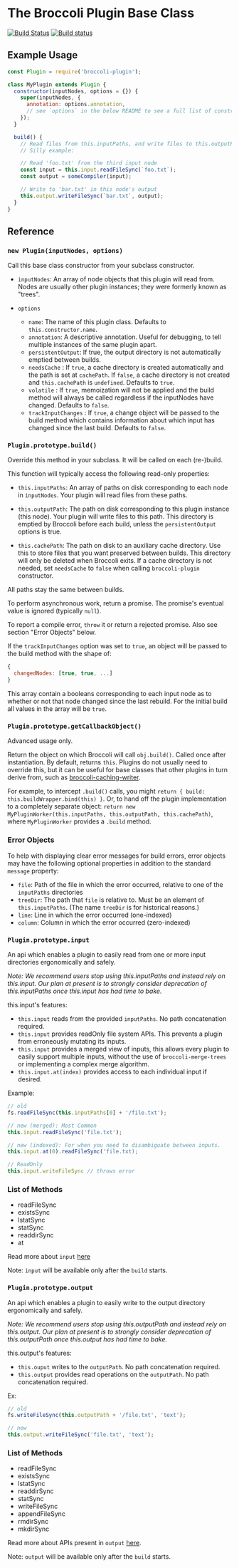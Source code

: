 # The Broccoli Plugin Base Class

[![Build Status](https://travis-ci.org/broccolijs/broccoli-plugin.svg?branch=master)](https://travis-ci.org/broccolijs/broccoli-plugin)
[![Build status](https://ci.appveyor.com/api/projects/status/k4tk8b99m1e58ftd?svg=true)](https://ci.appveyor.com/project/joliss/broccoli-plugin)

## Example Usage

```js
const Plugin = require('broccoli-plugin');

class MyPlugin extends Plugin {
  constructor(inputNodes, options = {}) {
    super(inputNodes, {
      annotation: options.annotation,
      // see `options` in the below README to see a full list of constructor options
    });
  }

  build() {
    // Read files from this.inputPaths, and write files to this.outputPath.
    // Silly example:

    // Read 'foo.txt' from the third input node
    const input = this.input.readFileSync(`foo.txt`);
    const output = someCompiler(input);

    // Write to 'bar.txt' in this node's output
    this.output.writeFileSync(`bar.txt`, output);
  }
}
```

## Reference

### `new Plugin(inputNodes, options)`

Call this base class constructor from your subclass constructor.

- `inputNodes`: An array of node objects that this plugin will read from.
  Nodes are usually other plugin instances; they were formerly known as
  "trees".

- `options`

  - `name`: The name of this plugin class. Defaults to `this.constructor.name`.
  - `annotation`: A descriptive annotation. Useful for debugging, to tell
    multiple instances of the same plugin apart.
  - `persistentOutput`: If true, the output directory is not automatically
    emptied between builds.
  - `needsCache` : If `true`, a cache directory is created automatically
    and the path is set at `cachePath`. If `false`, a cache directory is not created
    and `this.cachePath` is `undefined`. Defaults to `true`.
  - `volatile` : If `true`, memoization will not be applied and the build method will
    always be called regardless if the inputNodes have changed. Defaults to `false`.
  - `trackInputChanges` : If `true`, a change object will be passed to the build method which contains
    information about which input has changed since the last build. Defaults to `false`.

### `Plugin.prototype.build()`

Override this method in your subclass. It will be called on each (re-)build.

This function will typically access the following read-only properties:

- `this.inputPaths`: An array of paths on disk corresponding to each node in
  `inputNodes`. Your plugin will read files from these paths.

- `this.outputPath`: The path on disk corresponding to this plugin instance
  (this node). Your plugin will write files to this path. This directory is
  emptied by Broccoli before each build, unless the `persistentOutput` options
  is true.

- `this.cachePath`: The path on disk to an auxiliary cache directory. Use this
  to store files that you want preserved between builds. This directory will
  only be deleted when Broccoli exits. If a cache directory is not needed, set
  `needsCache` to `false` when calling `broccoli-plugin` constructor.

All paths stay the same between builds.

To perform asynchronous work, return a promise. The promise's eventual value
is ignored (typically `null`).

To report a compile error, `throw` it or return a rejected promise. Also see
section "Error Objects" below.

If the `trackInputChanges` option was set to `true`, an object will be passed to the
build method with the shape of:

```js
{
  changedNodes: [true, true, ...]
}
```

This array contain a booleans corresponding to each input node as to whether or not that node changed since the last rebuild. For the initial build all values in the array will be `true`.

### `Plugin.prototype.getCallbackObject()`

Advanced usage only.

Return the object on which Broccoli will call `obj.build()`. Called once after
instantiation. By default, returns `this`. Plugins do not usually need to
override this, but it can be useful for base classes that other plugins in turn
derive from, such as
[broccoli-caching-writer](https://github.com/ember-cli/broccoli-caching-writer).

For example, to intercept `.build()` calls, you might
`return { build: this.buildWrapper.bind(this) }`.
Or, to hand off the plugin implementation to a completely separate object:
`return new MyPluginWorker(this.inputPaths, this.outputPath, this.cachePath)`,
where `MyPluginWorker` provides a `.build` method.

### Error Objects

To help with displaying clear error messages for build errors, error objects
may have the following optional properties in addition to the standard
`message` property:

- `file`: Path of the file in which the error occurred, relative to one of the
  `inputPaths` directories
- `treeDir`: The path that `file` is relative to. Must be an element of
  `this.inputPaths`. (The name `treeDir` is for historical reasons.)
- `line`: Line in which the error occurred (one-indexed)
- `column`: Column in which the error occurred (zero-indexed)

### `Plugin.prototype.input`

An api which enables a plugin to easily read from one or more input directories ergonomically and safely.

_Note: We recommend users stop using this.inputPaths and instead rely on this.input. Our plan at present is to strongly consider deprecation of this.inputPaths once this.input has had time to bake._

this.input's features:

- `this.input` reads from the provided `inputPaths`. No path concatenation required.
- `this.input` provides readOnly file system APIs. This prevents a plugin from erroneously mutating its inputs.
- `this.input` provides a merged view of inputs, this allows every plugin to easily support multiple inputs, without the use of `broccoli-merge-trees` or implementing a complex merge algorithm.
- `this.input.at(index)` provides access to each individual input if desired.

Example:

```js
// old
fs.readFileSync(this.inputPaths[0] + '/file.txt');

// new (merged): Most Common
this.input.readFileSync('file.txt');

// new (indexed): For when you need to disambiguate between inputs.
this.input.at(0).readFileSync('file.txt);

// ReadOnly
this.input.writeFileSync // throws error
```

### List of Methods

- readFileSync
- existsSync
- lstatSync
- statSync
- readdirSync
- at

Read more about `input` [here](https://github.com/SparshithNR/fs-merger#fsmergerfs)

Note: `input` will be available only after the `build` starts.

### `Plugin.prototype.output`

An api which enables a plugin to easily write to the output directory ergonomically and safely.

_Note: We recommend users stop using this.outputPath and instead rely on this.output. Our plan at present is to strongly consider deprecation of this.outputPath once this.output has had time to bake._

this.output's features:

- `this.ouput` writes to the `outputPath`. No path concatenation required.
- `this.output` provides read operations on the `outputPath`. No path concatenation required.

Ex:

```js
// old
fs.writeFileSync(this.outputPath + '/file.txt', 'text');

// new
this.output.writeFileSync('file.txt', 'text');
```

### List of Methods

- readFileSync
- existsSync
- lstatSync
- readdirSync
- statSync
- writeFileSync
- appendFileSync
- rmdirSync
- mkdirSync

Read more about APIs present in `output` [here](https://github.com/SparshithNR/broccoli-output-wrapper#apis).

Note: `output` will be available only after the `build` starts.
